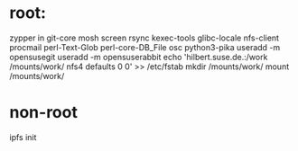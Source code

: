 # root:
zypper in git-core mosh screen rsync kexec-tools glibc-locale nfs-client procmail perl-Text-Glob perl-core-DB_File osc python3-pika
useradd -m opensusegit
useradd -m opensuserabbit
echo 'hilbert.suse.de.:/work /mounts/work/ nfs4 defaults 0 0' >> /etc/fstab
mkdir /mounts/work/
mount /mounts/work/

# non-root
ipfs init
